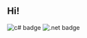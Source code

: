 ## Hi!

<img src="https://img.shields.io/badge/C%23-239120?style=for-the-badge&logo=c-sharp&logoColor=white" alt="c# badge"/>
<img src="https://img.shields.io/badge/.NET-5C2D91?style=for-the-badge&logo=.net&logoColor=white" alt=".net badge"/>
